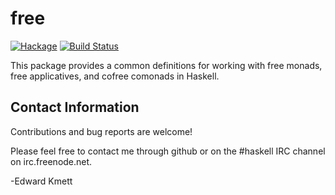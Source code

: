 free
====

[![Hackage](https://img.shields.io/hackage/v/free.svg)](https://hackage.haskell.org/package/free) [![Build Status](https://secure.travis-ci.org/ekmett/free.png?branch=master)](http://travis-ci.org/ekmett/free)

This package provides a common definitions for working with free monads, free applicatives, and cofree comonads in Haskell.

Contact Information
-------------------

Contributions and bug reports are welcome!

Please feel free to contact me through github or on the #haskell IRC channel on irc.freenode.net.

-Edward Kmett
